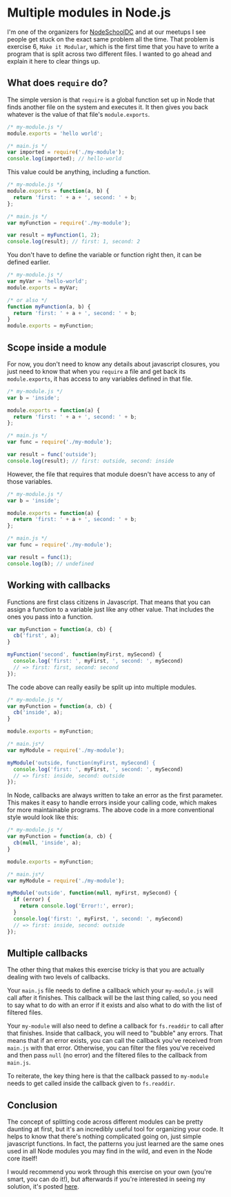 # Multiple modules in Node.js

I'm one of the organizers for [NodeSchoolDC](http://nodeschool.io/washingtondc/)
and at our meetups I see people get stuck on the exact same problem all the
time. That problem is exercise 6, `Make it Modular`, which is the first time
that you have to write a program that is split across two different files. I
wanted to go ahead and explain it here to clear things up.

## What does `require` do?

The simple version is that `require` is a global function set up in Node that
finds another file on the system and executes it. It then gives you back
whatever is the value of that file's `module.exports`.

```javascript
/* my-module.js */
module.exports = 'hello world';

/* main.js */
var imported = require('./my-module');
console.log(imported); // hello-world
```

This value could be anything, including a function.

```javascript
/* my-module.js */
module.exports = function(a, b) {
  return 'first: ' + a + ', second: ' + b;
};

/* main.js */
var myFunction = require('./my-module');

var result = myFunction(1, 2);
console.log(result); // first: 1, second: 2
```

You don't have to define the variable or function right then, it can be defined
earlier.

```javascript
/* my-module.js */
var myVar = 'hello-world';
module.exports = myVar;

/* or also */
function myFunction(a, b) {
  return 'first: ' + a + ', second: ' + b;
}
module.exports = myFunction;
```

## Scope inside a module

For now, you don't need to know any details about javascript closures, you just
need to know that when you `require` a file and get back its `module.exports`,
it has access to any variables defined in that file.

```javascript
/* my-module.js */
var b = 'inside';

module.exports = function(a) {
  return 'first: ' + a + ', second: ' + b;
};

/* main.js */
var func = require('./my-module');

var result = func('outside');
console.log(result); // first: outside, second: inside
```

However, the file that requires that module doesn't have access to any of those
variables.

```javascript
/* my-module.js */
var b = 'inside';

module.exports = function(a) {
  return 'first: ' + a + ', second: ' + b;
};

/* main.js */
var func = require('./my-module');

var result = func(1);
console.log(b); // undefined
```

## Working with callbacks

Functions are first class citizens in Javascript. That means that you can assign
a function to a variable just like any other value. That includes the ones you
pass into a function.

```javascript
var myFunction = function(a, cb) {
  cb('first', a);
}

myFunction('second', function(myFirst, mySecond) {
  console.log('first: ', myFirst, ', second: ', mySecond)
  // => first: first, second: second
});
```

The code above can really easily be split up into multiple modules.

```javascript
/* my-module.js */
var myFunction = function(a, cb) {
  cb('inside', a);
}

module.exports = myFunction;

/* main.js*/
var myModule = require('./my-module');

myModule('outside, function(myFirst, mySecond) {
  console.log('first: ', myFirst, ', second: ', mySecond)
  // => first: inside, second: outside
});
```

In Node, callbacks are always written to take an error as the first parameter.
This makes it easy to handle errors inside your calling code, which makes for
more maintainable programs. The above code in a more conventional style would
look like this:

```javascript
/* my-module.js */
var myFunction = function(a, cb) {
  cb(null, 'inside', a);
}

module.exports = myFunction;

/* main.js*/
var myModule = require('./my-module');

myModule('outside', function(null, myFirst, mySecond) {
  if (error) {
    return console.log('Error!:', error);
  }
  console.log('first: ', myFirst, ', second: ', mySecond)
  // => first: inside, second: outside
});
```

## Multiple callbacks

The other thing that makes this exercise tricky is that you are actually dealing
with two levels of callbacks.

Your `main.js` file needs to define a callback which your `my-module.js` will
call after it finishes. This callback will be the last thing called, so you
need to say what to do with an error if it exists and also what to do with the
list of filtered files.

Your `my-module` will also need to define a callback for `fs.readdir` to call
after that finishes. Inside that callback, you will need to "bubble" any errors.
That means that if an error exists, you can call the callback you've received
from `main.js` with that error. Otherwise, you can filter the files you've
received and then pass `null` (no error) and the filtered files to the callback
from `main.js`.

To reiterate, the key thing here is that the callback passed to `my-module`
needs to get called inside the callback given to `fs.readdir`.

## Conclusion

The concept of splitting code across different modules can be pretty daunting at
first, but it's an incredibly useful tool for organizing your code. It helps to
know that there's nothing complicated going on, just simple javascript
functions. In fact, the patterns you just learned are the same ones used in all
Node modules you may find in the wild, and even in the Node core itself!

I would recommend you work through this exercise on your own (you're smart, you
can do it!), but afterwards if you're interested in seeing my solution, it's
posted [here](https://gist.github.com/JuanCaicedo/5d45403382d998508239ea6fb6837d13).
